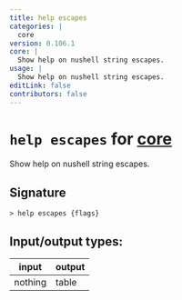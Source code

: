 ```yaml
---
title: help escapes
categories: |
  core
version: 0.106.1
core: |
  Show help on nushell string escapes.
usage: |
  Show help on nushell string escapes.
editLink: false
contributors: false
---
```

<!-- This file is automatically generated. Please edit the command in https://github.com/nushell/nushell instead. -->

# `help escapes` for [core](/commands/categories/core.md)

<div class='command-title'>Show help on nushell string escapes.</div>

## Signature

```> help escapes {flags} ```


## Input/output types:

| input   | output |
| ------- | ------ |
| nothing | table  |